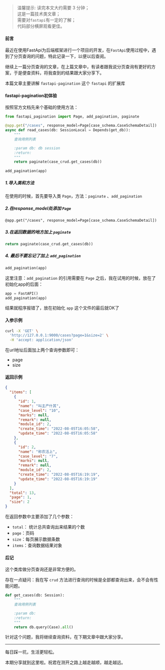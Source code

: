 >温馨提示: 读完本文大约需要 3 分钟；  
这是一篇技术类文章；  
需要对`fastapi`有一定的了解；  
代码部分横屏观看更佳。

#### 前言

最近在使用FastApi为后端框架进行一个项目的开发，在`FastApi`使用过程中，遇到了分页查询的问题，特此记录一下，以便以后查阅。

继续上一篇分页查询的文章，在上篇文章中，有读者跟我说分页查询有更好的方案，于是便查资料，将我查到的结果跟大家分享下。

本篇文章主要讲解 `fastapi-pagination` 这个 `fastapi` 的扩展库

#### fastapi-pagination初体验

按照官方文档先来个基础的使用方法：
```python
from fastapi_pagination import Page, add_pagination, paginate

@app.get("/cases", response_model=Page[case_schema.CaseSchemaDetail])
async def read_cases(db: SessionLocal = Depends(get_db)):
    """
    查询用例列表

    :param db: db session
    :return:
    """
    return paginate(case_crud.get_cases(db))
    
add_pagination(app)
```

##### 1.导入类和方法

在使用的时候，首先要导入类 `Page`，方法：`paginate` 、`add_pagination`

##### 2.在response_model处添加 `Page`

```
@app.get("/cases", response_model=Page[case_schema.CaseSchemaDetail])
```

##### 3.在返回数据的地方加上 `paginate`

```python
return paginate(case_crud.get_cases(db))
```

##### 4. 最后不要忘记了加上 `add_pagination`

```python
add_pagination(app)
```

这里注意：`add_pagination` 的引用需要在 `Page` 之后，我在试用的时候，放在了初始化app的后面：

```python
app = FastAPI()
add_pagination(app)
```

结果就程序报错了，放在初始化 `app` 这个文件的最后就OK了

#### 入参示例

```bash
curl -X 'GET' \
  'http://127.0.0.1:9000/cases?page=1&size=2' \
  -H 'accept: application/json'
```

在url地址后面加上两个查询参数即可：

- page
- size

#### 返回示例

```json
{
  "items": [
    {
      "id": 1,
      "name": "叫主产什其",
      "case_level": "10",
      "marks": null,
      "remark": null,
      "module_id": 2,
      "create_time": "2022-08-05T16:05:58",
      "update_time": "2022-08-05T16:05:58"
    },
    {
      "id": 2,
      "name": "称农活上",
      "case_level": "7",
      "marks": null,
      "remark": null,
      "module_id": 2,
      "create_time": "2022-08-05T16:19:19",
      "update_time": "2022-08-05T16:19:19"
    }
  ],
  "total": 13,
  "page": 1,
  "size": 2
}
```

在返回参数中主要添加了几个参数：

- `total`： 统计总共查询出来结果的个数
- `page`：页码
- `size`：每页展示数据条数
- `items`：查询数据结果对象

#### 后记

这个类库做分页查询还是非常方便的。

存在一点疑问：我在写 `crud` 方法进行查询的时候是全部都查询出来，会不会有性能问题。

```python
def get_cases(db: Session):
    """
    查询用例列表

    :param db:
    :return:
    """
    return db.query(Case).all()
```

针对这个问题，我将继续查询资料，在下期文章中跟大家分享。

---

每日踩一坑，生活更轻松。


本期分享就到这里啦。祝君在测开之路上越走越顺，越走越远。